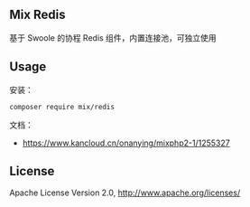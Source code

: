 ## Mix Redis

基于 Swoole 的协程 Redis 组件，内置连接池，可独立使用

## Usage

安装：

```
composer require mix/redis
```

文档：

- https://www.kancloud.cn/onanying/mixphp2-1/1255327

## License

Apache License Version 2.0, http://www.apache.org/licenses/
